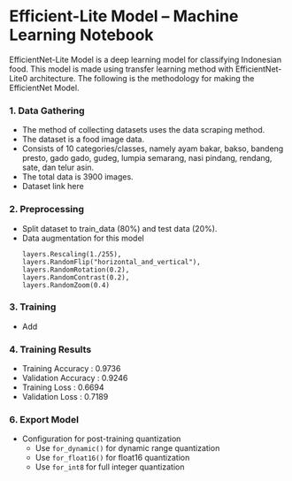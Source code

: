 # Efficient-Lite Model – Machine Learning Notebook

EfficientNet-Lite Model is a deep learning model for classifying Indonesian food. This model is made using transfer learning method with EfficientNet-Lite0 architecture. The following is the methodology for making the EfficientNet Model.
### 1. Data Gathering
- The method of collecting datasets uses the data scraping method.
- The dataset is a food image data.
- Consists of 10 categories/classes, namely ayam bakar, bakso, bandeng presto, gado gado, gudeg, lumpia semarang, nasi pindang, rendang, sate, dan telur asin.
- The total data is 3900 images.
- Dataset link here

### 2. Preprocessing
- Split dataset to train_data (80%) and test data (20%).
- Data augmentation for this model 
  ```
  layers.Rescaling(1./255),
  layers.RandomFlip("horizontal_and_vertical"),
  layers.RandomRotation(0.2),
  layers.RandomContrast(0.2),
  layers.RandomZoom(0.4)
  ```
  
### 3. Training
- Add 

### 4. Training Results
- Training Accuracy   : 0.9736
- Validation Accuracy : 0.9246
- Training Loss       : 0.6694
- Validation Loss     : 0.7189

### 6. Export Model
- Configuration for post-training quantization
  * Use ```for_dynamic()``` for dynamic range quantization
  * Use ```for_float16()``` for float16 quantization 
  * Use ```for_int8``` for full integer quantization 
